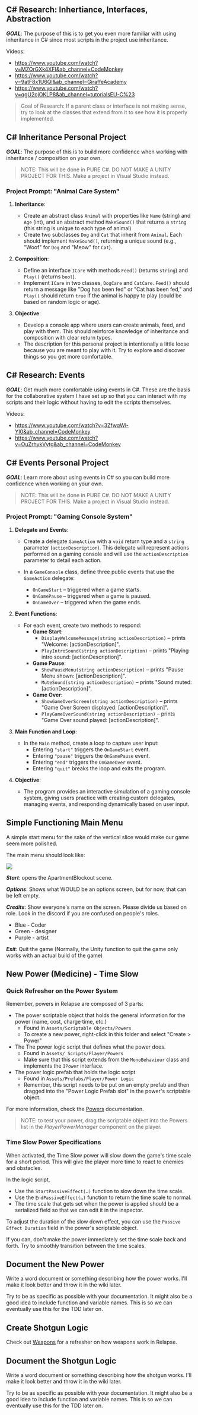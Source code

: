 
## C# Research: Inhertiance, Interfaces, Abstraction

***GOAL***: The purpose of this is to get you even more familiar with using inheritance in C# since most scripts in the project use inheritance.

Videos:

- <https://www.youtube.com/watch?v=MZOrGXk4XFI&ab_channel=CodeMonkey>
- <https://www.youtube.com/watch?v=9atF8x1U6QI&ab_channel=GiraffeAcademy>
- <https://www.youtube.com/watch?v=qgU2ojOKLP8&ab_channel=tutorialsEU-C%23>

> Goal of Research: If a parent class or interface is not making sense, try to look at the classes that extend from it to see how it is properly implemented.

## C# Inheritance Personal Project

***GOAL***: The purpose of this is to build more confidence when working with inheritance / composition on your own.

> NOTE: This will be done in PURE C#. DO NOT MAKE A UNITY PROJECT FOR THIS. Make a project in Visual Studio instead.

### Project Prompt: "Animal Care System"

1. **Inheritance**:

	- Create an abstract class `Animal` with properties like `Name` (string) and `Age` (int), and an abstract method `MakeSound()` that returns a `string` (this string is unique to each type of animal)
	- Create two subclasses `Dog` and `Cat` that inherit from `Animal`. Each should implement `MakeSound()`, returning a unique sound (e.g., "Woof" for `Dog` and "Meow" for `Cat`).
2. **Composition**:

	- Define an interface `ICare` with methods `Feed()` (returns `string`) and `Play()` (returns `bool`).
	- Implement `ICare` in two classes, `DogCare` and `CatCare`. `Feed()` should return a message like "Dog has been fed" or "Cat has been fed," and `Play()` should return `true` if the animal is happy to play (could be based on random logic or age).
3. **Objective**:

	- Develop a console app where users can create animals, feed, and play with them. This should reinforce knowledge of inheritance and composition with clear return types.
	- The description for this personal project is intentionally a little loose because you are meant to play with it. Try to explore and discover things so you get more comfortable.

## C# Research: Events

***GOAL***: Get much more comfortable using events in C#. These are the basis for the collaborative system I have set up so that you can interact with my scripts and their logic without having to edit the scripts themselves.

Videos:

- <https://www.youtube.com/watch?v=3ZfwqWl-YI0&ab_channel=CodeMonkey>
- <https://www.youtube.com/watch?v=OuZrhykVytg&ab_channel=CodeMonkey>

## C# Events Personal Project

***GOAL***: Learn more about using events in C# so you can build more confidence when working on your own.

> NOTE: This will be done in PURE C#. DO NOT MAKE A UNITY PROJECT FOR THIS. Make a project in Visual Studio instead.

### Project Prompt: "Gaming Console System"

1. **Delegate and Events**:

	- Create a delegate `GameAction` with a `void` return type and a `string` parameter (`actionDescription`). This delegate will represent actions performed on a gaming console and will use the `actionDescription` parameter to detail each action.

	- In a `GameConsole` class, define three public events that use the `GameAction` delegate:

		- `OnGameStart` – triggered when a game starts.
		- `OnGamePause` – triggered when a game is paused.
		- `OnGameOver` – triggered when the game ends.
2. **Event Functions**:

	- For each event, create two methods to respond:
		- **Game Start**:
			- `DisplayWelcomeMessage(string actionDescription)` – prints "Welcome: \[actionDescription]".
			- `PlayIntroSound(string actionDescription)` – prints "Playing intro sound: \[actionDescription]".
		- **Game Pause**:
			- `ShowPauseMenu(string actionDescription)` – prints "Pause Menu shown: \[actionDescription]".
			- `MuteSound(string actionDescription)` – prints "Sound muted: \[actionDescription]".
		- **Game Over**:
			- `ShowGameOverScreen(string actionDescription)` – prints "Game Over Screen displayed: \[actionDescription]".
			- `PlayGameOverSound(string actionDescription)` – prints "Game Over sound played: \[actionDescription]".
3. **Main Function and Loop**:

	- In the `Main` method, create a loop to capture user input:
		- Entering `"start"` triggers the `OnGameStart` event.
		- Entering `"pause"` triggers the `OnGamePause` event.
		- Entering `"end"` triggers the `OnGameOver` event.
		- Entering `"quit"` breaks the loop and exits the program.
4. **Objective**:

	- The program provides an interactive simulation of a gaming console system, giving users practice with creating custom delegates, managing events, and responding dynamically based on user input.

## Simple Functioning Main Menu

A simple start menu for the sake of the vertical slice would make our game seem more polished.

The main menu should look like:

![](<../../_META/Excalidraw/exc_2024-10-29 20.50.48.excalidraw.png>)

***Start***: opens the ApartmentBlockout scene.

***Options***: Shows what WOULD be an options screen, but for now, that can be left empty.

***Credits***: Show everyone's name on the screen. Please divide us based on role. Look in the discord if you are confused on people's roles.
- Blue - Coder
- Green - designer
- Purple - artist

***Exit***: Quit the game (Normally, the Unity function to quit the game only works with an actual build of the game)

## New Power (Medicine) - Time Slow

### Quick Refresher on the Power System

Remember, powers in Relapse are composed of 3 parts:

- The power scriptable object that holds the general information for the power (name, cost, charge time, etc.)
	- Found in `Assets/Scriptable Objects/Powers`
	- To create a new power, right-click in this folder and select "Create > Power"
- The The power logic script that defines what the power does.
	- Found in `Assets/_Scripts/Player/Powers`
	- Make sure that this script extends from the `MonoBehaviour` class and implements the `IPower` interface.
- The power logic prefab that holds the logic script
	- Found in `Assets/Prefabs/Player/Power Logic`
	- Remember, this script needs to be put on an empty prefab and then dragged into the "Power Logic Prefab slot" in the power's scriptable object.

For more information, check the [Powers](<../../Documentation/Powers/Powers.md>) documentation.

> NOTE: to test your power, drag the scriptable object into the Powers list in the *PlayerPowerManager* component on the player.

### Time Slow Power Specifications

When activated, the Time Slow power will slow down the game's time scale for a short period. This will give the player more time to react to enemies and obstacles.

In the logic script,

- Use the `StartPassiveEffect(…)` function to slow down the time scale.
- Use the `EndPassiveEffect(…)` function to return the time scale to normal.
- The time scale that gets set when the power is applied should be a serialized field so that we can edit it in the inspector.

To adjust the duration of the slow down effect, you can use the `Passive Effect Duration` field in the power's scriptable object.

If you can, don't make the power immediately set the time scale back and forth. Try to smoothly transition between the time scales.

## Document the New Power

Write a word document or something describing how the power works. I'll make it look better and throw it in the wiki later.

Try to be as specific as possible with your documentation. It might also be a good idea to include function and variable names. This is so we can eventually use this for the TDD later on.

## Create Shotgun Logic

Check out [Weapons](<../../Documentation/Weapons/Weapons.md>) for a refresher on how weapons work in Relapse.


## Document the Shotgun Logic

Write a word document or something describing how the shotgun works. I'll make it look better and throw it in the wiki later.

Try to be as specific as possible with your documentation. It might also be a good idea to include function and variable names. This is so we can eventually use this for the TDD later on.
